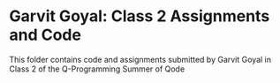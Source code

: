 # Garvit Goyal: Class 2 Assignments and Code
This folder contains code and assignments submitted by Garvit Goyal in Class 2 of the Q-Programming Summer of Qode